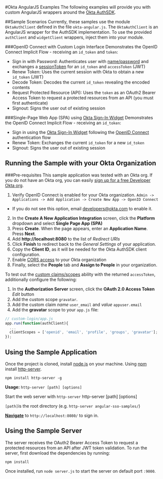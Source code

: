 #Okta AngularJS Examples
The following examples will provide you with custom AngularJS wrappers around the [Okta AuthSDK](http://developer.okta.com/docs/guides/okta_auth_sdk).

##Sample Scenarios
Currently, these samples use the module `OktaAuthClient` defined in the file `okta-angular.js`. The `OktaAuthClient` is an AngularJS wrapper for the AuthSDK implementation. To use the provided `authClient` and `widgetClient` wrappers, inject them into your module.

###OpenID Connect with Custom Login Interface
Demonstrates the OpenID Connect Implicit Flow - receiving an `id_token` and `token`:
  - Sign in with Password: Authenticates user with [name/password](http://developer.okta.com/docs/api/resources/authn.html#primary-authentication-with-public-application) and exchanges a [sessionToken](http://developer.okta.com/docs/api/resources/authn.html#session-token) for an `id_token` and `accessToken` (JWT)
  - Renew Token: Uses the current session with Okta to obtain a new `id_token` (JWT)
  - Decode Token: Decodes the current `id_token` revealing the encoded contents
  - Request Protected Resource (API): Uses the `token` as an OAuth2 Bearer Access Token to request a protected resources from an API (you must first authenticate)
  - Signout: Signs the user out of existing session

###Single-Page Web App (SPA) using [Okta Sign-In Widget](http://developer.okta.com/docs/api/resources/okta_signin_widget.html)
Demonstrates the OpenID Connect Implicit Flow - receiving an `id_token`:
  - Sign in using the [Okta Sign-In Widget](http://developer.okta.com/docs/api/resources/okta_signin_widget.html) following the [OpenID Connect](http://developer.okta.com/docs/api/resources/oidc.html#request-parameters) authentication flow
  - Renew Token: Exchanges the current `id_token` for a new `id_token`
  - Signout: Signs the user out of existing session

## Running the Sample with your Okta Organization

###Pre-requisites
This sample application was tested with an Okta org. If you do not have an Okta org, you can easily [sign up for a free Developer Okta org](https://www.okta.com/developer/signup/).

1. Verify OpenID Connect is enabled for your Okta organization. `Admin -> Applications -> Add Application -> Create New App -> OpenID Connect`
  - If you do not see this option, email [developers@okta.com](mailto:developers@okta.com) to enable it.
2. In the **Create A New Application Integration** screen, click the **Platform** dropdown and select **Single Page App (SPA)**
3. Press **Create**. When the page appears, enter an **Application Name**. Press **Next**.
4. Add **http://localhost:8080** to the list of *Redirect URIs*
5. Click **Finish** to redirect back to the *General Settings* of your application.
6. Copy the **Client ID**, as it will be needed for the Okta AuthSDK client configuration.
7. Enable [CORS access](http://developer.okta.com/docs/api/getting_started/enabling_cors.html) to your Okta organization
8. Finally, select the **People** tab and **Assign to People** in your organization.

To test out the [custom claims/scopes](http://openid.net/specs/openid-connect-core-1_0.html#AdditionalClaims) ability with the returned `accessToken`, additionally configure the following:

1. In the **Authorization Server** screen, click the **OAuth 2.0 Access Token** *Edit* button
2. Add the custom scope `gravatar`.
3. Add the custom claim *name* `user_email` and *value* `appuser.email`
4. Add the **gravatar** scope to your `app.js` file:
```javascript
// custom-login/app.js
app.run(function(authClient){
  ...
  clientScopes = ['openid', 'email', 'profile', 'groups', 'gravatar'];
});

```

## Using the Sample Application
Once the project is cloned, install [node.js](https://nodejs.org/en/download/) on your machine. Using [npm](https://nodejs.org/en/download/) install [http-server](https://www.npmjs.com/package/http-server).

    npm install http-server -g
    

**Usage:** `http-server [path] [options]`

Start the web server with `http-server`
    http-server [path] [options]
    
`[path]`is the root directory (e.g. `http-server angular-sso-samples/`)

**[Navigate](http://localhost:8080/)** to `http://localhost:8080/` to sign in.

## Using the Sample Server
The server receives the OAuth2 Bearer Access Token to request a protected resources from an API after JWT token validation. To run the server, first download the dependencies by running:
	
	npm install

Once installed, run `node server.js` to start the server on default port `:9000`.

